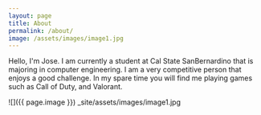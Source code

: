 ```yaml
---
layout: page
title: About
permalink: /about/
image: /assets/images/image1.jpg
---
```


Hello, I'm Jose. I am currently a student at Cal State SanBernardino that is majoring in computer 
engineering. I am a very competitive person that enjoys a good challenge. In my spare time you will
find me playing games such as Call of Duty, and Valorant. 

![]({{ page.image }})
_site/assets/images/image1.jpg







